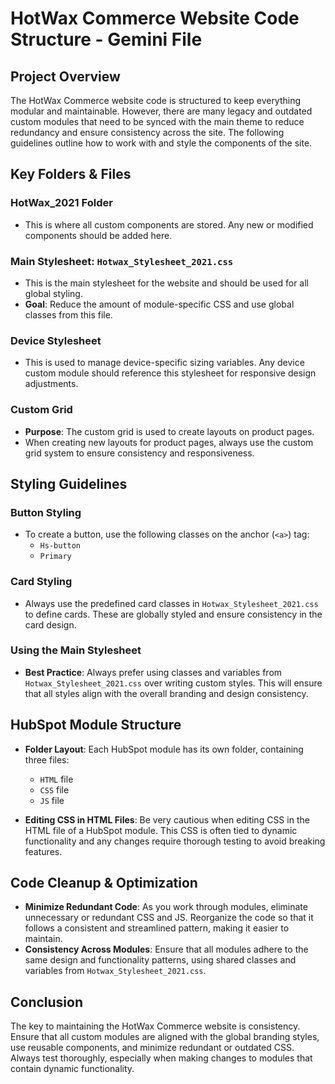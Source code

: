 # HotWax Commerce Website Code Structure - Gemini File

## Project Overview
The HotWax Commerce website code is structured to keep everything modular and maintainable. However, there are many legacy and outdated custom modules that need to be synced with the main theme to reduce redundancy and ensure consistency across the site. The following guidelines outline how to work with and style the components of the site.

## Key Folders & Files

### HotWax_2021 Folder
- This is where all custom components are stored. Any new or modified components should be added here.

### Main Stylesheet: `Hotwax_Stylesheet_2021.css`
- This is the main stylesheet for the website and should be used for all global styling.
- **Goal**: Reduce the amount of module-specific CSS and use global classes from this file.
  
### Device Stylesheet
- This is used to manage device-specific sizing variables. Any device custom module should reference this stylesheet for responsive design adjustments.

### Custom Grid
- **Purpose**: The custom grid is used to create layouts on product pages.
- When creating new layouts for product pages, always use the custom grid system to ensure consistency and responsiveness.

## Styling Guidelines

### Button Styling
- To create a button, use the following classes on the anchor (`<a>`) tag:
  - `Hs-button`
  - `Primary`

### Card Styling
- Always use the predefined card classes in `Hotwax_Stylesheet_2021.css` to define cards. These are globally styled and ensure consistency in the card design.

### Using the Main Stylesheet
- **Best Practice**: Always prefer using classes and variables from `Hotwax_Stylesheet_2021.css` over writing custom styles. This will ensure that all styles align with the overall branding and design consistency.

## HubSpot Module Structure

- **Folder Layout**: Each HubSpot module has its own folder, containing three files:
  - `HTML` file
  - `CSS` file
  - `JS` file

- **Editing CSS in HTML Files**: Be very cautious when editing CSS in the HTML file of a HubSpot module. This CSS is often tied to dynamic functionality and any changes require thorough testing to avoid breaking features.

## Code Cleanup & Optimization
- **Minimize Redundant Code**: As you work through modules, eliminate unnecessary or redundant CSS and JS. Reorganize the code so that it follows a consistent and streamlined pattern, making it easier to maintain.
- **Consistency Across Modules**: Ensure that all modules adhere to the same design and functionality patterns, using shared classes and variables from `Hotwax_Stylesheet_2021.css`.

## Conclusion
The key to maintaining the HotWax Commerce website is consistency. Ensure that all custom modules are aligned with the global branding styles, use reusable components, and minimize redundant or outdated CSS. Always test thoroughly, especially when making changes to modules that contain dynamic functionality.